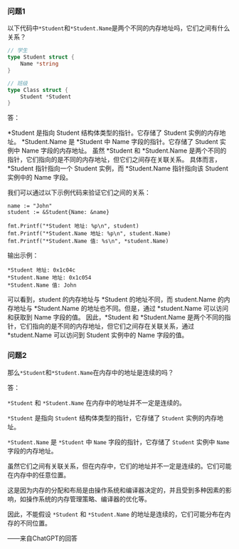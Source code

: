 
### 问题1
以下代码中`*Student`和`*Student.Name`是两个不同的内存地址吗，它们之间有什么关系？

```go
// 学生
type Student struct {
	Name *string 
}

// 班级
type Class struct {
	Student *Student
}
```

答：

*Student 是指向 Student 结构体类型的指针。它存储了 Student 实例的内存地址。
*Student.Name 是 *Student 中 Name 字段的指针。它存储了 Student 实例中 Name 字段的内存地址。
虽然 *Student 和 *Student.Name 是两个不同的指针，它们指向的是不同的内存地址，但它们之间存在关联关系。
具体而言，*Student 指针指向一个 Student 实例，而 *Student.Name 指针指向该 Student 实例中的 Name 字段。

我们可以通过以下示例代码来验证它们之间的关系：

```
name := "John"
student := &Student{Name: &name}

fmt.Printf("*Student 地址: %p\n", student)
fmt.Printf("*Student.Name 地址: %p\n", student.Name)
fmt.Printf("*Student.Name 值: %s\n", *student.Name)
```

输出示例：
```
*Student 地址: 0x1c04c
*Student.Name 地址: 0x1c054
*Student.Name 值: John
```

可以看到，student 的内存地址与 *Student 的地址不同，而 student.Name 的内存地址与 *Student.Name 的地址也不同。但是，通过 *student.Name 可以访问和获取到 Name 字段的值。
因此，*Student 和 *Student.Name 是两个不同的指针，它们指向的是不同的内存地址，但它们之间存在关联关系，通过 *student.Name 可以访问到 Student 实例中的 Name 字段的值。

### 问题2
那么`*Student`和`*Student.Name`在内存中的地址是连续的吗？

答：

`*Student` 和 `*Student.Name` 在内存中的地址并不一定是连续的。

`*Student` 是指向 `Student` 结构体类型的指针，它存储了 `Student` 实例的内存地址。

`*Student.Name` 是 `*Student` 中 `Name` 字段的指针，它存储了 `Student` 实例中 `Name` 字段的内存地址。

虽然它们之间有关联关系，但在内存中，它们的地址并不一定是连续的。它们可能在内存中的任意位置。

这是因为内存的分配和布局是由操作系统和编译器决定的，并且受到多种因素的影响，如操作系统的内存管理策略、编译器的优化等。

因此，不能假设 `*Student` 和 `*Student.Name` 的地址是连续的，它们可能分布在内存的不同位置。

——来自ChatGPT的回答
